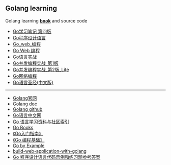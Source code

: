 ## Golang learning
Golang learning [**book**](/golang/book) and source code
- [Go学习笔记 第四版](https://github.com/anzhihe/learning/blob/master/golang/book/Go%20%E5%AD%A6%E4%B9%A0%E7%AC%94%E8%AE%B0%20%E7%AC%AC%E5%9B%9B%E7%89%88.pdf)
- [Go程序设计语言](https://github.com/anzhihe/learning/blob/master/golang/book/Go%E7%A8%8B%E5%BA%8F%E8%AE%BE%E8%AE%A1%E8%AF%AD%E8%A8%80%EF%BC%88%E8%AF%A6%E7%BB%86%E4%B9%A6%E7%AD%BE%E3%80%81%E6%B8%85%E6%99%B0%E5%AE%8C%E6%95%B4%E7%89%88%EF%BC%89.pdf)
- [Go_web_编程](https://github.com/anzhihe/learning/blob/master/golang/book/Go_web_%E7%BC%96%E7%A8%8B.pdf)
- [Go Web 编程](https://github.com/anzhihe/learning/blob/master/golang/book/Go%20Web%20%E7%BC%96%E7%A8%8B.pdf)
- [Go语言实战](https://github.com/anzhihe/learning/blob/master/golang/book/Go%20%E8%AF%AD%E8%A8%80%E5%AE%9E%E6%88%98.pdf)
- [Go并发编程实战_第1版](https://github.com/anzhihe/learning/blob/master/golang/book/Go%E5%B9%B6%E5%8F%91%E7%BC%96%E7%A8%8B%E5%AE%9E%E6%88%98_%E7%AC%AC1%E7%89%88.pdf)
- [Go并发编程实战_第2版_Lite](https://github.com/anzhihe/learning/blob/master/golang/book/Go%E5%B9%B6%E5%8F%91%E7%BC%96%E7%A8%8B%E5%AE%9E%E6%88%98_%E7%AC%AC2%E7%89%88_Lite.pdf)
- [Go网络编程](https://github.com/anzhihe/learning/blob/master/golang/book/Go%E7%BD%91%E7%BB%9C%E7%BC%96%E7%A8%8B.pdf)
- [Go语言圣经(中文版)](https://github.com/anzhihe/learning/blob/master/golang/book/Go%E8%AF%AD%E8%A8%80%E5%9C%A3%E7%BB%8F(%E4%B8%AD%E6%96%87%E7%89%88).pdf)
---
- [Golang官网](https://golang.org/)
- [Golang doc](https://golang.org/doc/)
- [Golang github](https://github.com/golang/go)
- [Go语言中文网](https://studygolang.com)
- [Go 语言学习资料与社区索引](https://github.com/unknwon/go-study-index)
- [Go Books](https://github.com/dariubs/GoBooks)
- [《Go入门指南》](https://github.com/unknwon/the-way-to-go_ZH_CN)
- [《Go 编程基础》](https://github.com/Unknwon/go-fundamental-programming)
- [Go by Example](https://gobyexample.com/)
- [build-web-application-with-golang](https://github.com/astaxie/build-https://github.com/unknwon/go-study-indexweb-application-with-golang)
- [Go 程序设计语言代码示例和练习题参考答案](https://github.com/linehk/gopl)
